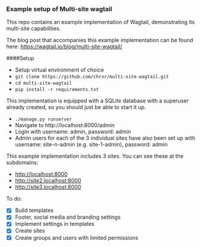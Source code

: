 ### Example setup of Multi-site wagtail

This repo contains an example implementation of Wagtail, demonstrating its multi-site capabilities.

The blog post that accompanies this example implementation can be found here:
https://wagtail.io/blog/multi-site-wagtail/

####Setup

* Setup virtual environment of choice
* `git clone https://github.com/chrxr/multi-site-wagtail.git`
* `cd multi-site-wagtail`
* `pip install -r requirements.txt`

This implementation is equipped with a SQLite database with a superuser already created, so you should just be able to start it up.

* `./manage.py runserver`
* Navigate to http://localhost:8000/admin
* Login with username: admin, password: admin
* Admin users for each of the 3 individual sites have also been set up with username: site-n-admin (e.g. site-1-admin), password: admin

This example implementation includes 3 sites. You can see these at the subdomains:

* <http://localhost:8000>
* http://site2.localhost:8000
* http://site3.localhost:8000

To do:

* [x] Build templates
* [x] Footer, social media and branding settings
* [x] Implement settings in templates
* [x] Create sites
* [x] Create groups and users with limited permissions
